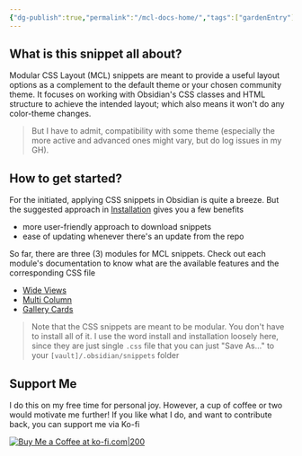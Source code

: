 ```yaml
---
{"dg-publish":true,"permalink":"/mcl-docs-home/","tags":["gardenEntry"],"noteIcon":"","updated":"2023-10-21T21:30:27.856+08:00"}
---
```



## What is this snippet all about?
Modular CSS Layout (MCL) snippets are meant to provide a useful layout options as a complement to the default theme or your chosen community theme. It focuses on working with Obsidian's CSS classes and HTML structure to achieve the intended layout; which also means it won't do any color-theme changes.

> But I have to admit, compatibility with some theme (especially the more active and advanced ones might vary, but do log issues in my GH).

## How to get started?
For the initiated, applying CSS snippets in Obsidian is quite a breeze. But the suggested approach in [Installation](https://efemkay.github.io/obsidian-modular-css-layout/installation/) gives you a few benefits
- more user-friendly approach to download snippets
- ease of updating whenever there's an update from the repo

So far, there are three (3) modules for MCL snippets. Check out each module's documentation to know what are the available features and the corresponding CSS file
- [Wide Views](https://efemkay.github.io/obsidian-modular-css-layout/wide-views/)
- [Multi Column](https://efemkay.github.io/obsidian-modular-css-layout/multi-column/)
- [Gallery Cards](https://efemkay.github.io/obsidian-modular-css-layout/gallery-cards/)

> Note that the CSS snippets are meant to be modular. You don't have to install all of it.
> I use the word install and installation loosely here, since they are just single `.css` file that you can just "Save As..." to  your `[vault]/.obsidian/snippets` folder


## Support Me
I do this on my free time for personal joy. However, a cup of coffee or two would motivate me further! If you like what I do, and want to contribute back, you can support me via Ko-fi

[![Buy Me a Coffee at ko-fi.com|200](https://cdn.ko-fi.com/cdn/kofi1.png)](https://ko-fi.com/M4M3C77PF)